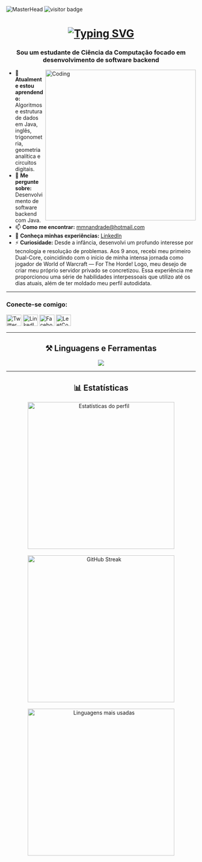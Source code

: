 ![MasterHead](https://user-images.githubusercontent.com/95478989/198955082-6e78ebb5-e1e4-49f9-8d32-6e5af3984dcd.gif)
![visitor badge](https://visitor-badge.laobi.icu/badge?page_id=jwenjian.visitor-badge&left_text=Visitantes)


<h1 align="center"><a href="https://git.io/typing-svg"><img src="https://readme-typing-svg.demolab.com?font=Fira+Code&weight=600&size=35&pause=1000&random=false&width=480&height=61&lines=Ol%C3%A1+%F0%9F%91%8B%F0%9F%8F%BD%2C+eu+sou+o+Maik" alt="Typing SVG" /></a></h1>
<h3 align="center">Sou um estudante de Ciência da Computação focado em desenvolvimento de software backend</h3>

<img align="right" alt="Coding" width="400" src="https://i.giphy.com/media/v1.Y2lkPTc5MGI3NjExNWI0Z2tocDhvbGdiZno2OXhraml5ZTJ5Z2M5cXc5OHZobWwydXJ2MCZlcD12MV9pbnRlcm5hbF9naWZfYnlfaWQmY3Q9Zw/bGgsc5mWoryfgKBx1u/giphy.gif">

- 🌱 **Atualmente estou aprendendo:** Algoritmos e estrutura de dados em Java, inglês, trigonometria, geometria analítica e circuitos digitais.
- 💬 **Me pergunte sobre:** Desenvolvimento de software backend com Java.
- 📫 **Como me encontrar:** [mmnandrade@hotmail.com](mailto:mmnandrade@hotmail.com)
- 📄 **Conheça minhas experiências:** [LinkedIn](https://www.linkedin.com/in/code-mmnandrade/)
- ⚡ **Curiosidade:** Desde a infância, desenvolvi um profundo interesse por tecnologia e resolução de problemas. Aos 9 anos, recebi meu primeiro Dual-Core, coincidindo com o início de minha intensa jornada como jogador de World of Warcraft — For The Horde! Logo, meu desejo de criar meu próprio servidor privado se concretizou. Essa experiência me proporcionou uma série de habilidades interpessoais que utilizo até os dias atuais, além de ter moldado meu perfil autodidata.

---

<h3 align="left">Conecte-se comigo:</h3>
<p align="left">
  <a href="https://twitter.com/mmnandrade" target="_blank"><img src="https://raw.githubusercontent.com/rahuldkjain/github-profile-readme-generator/master/src/images/icons/Social/twitter.svg" alt="Twitter" width="40" height="30" /></a>
  <a href="https://www.linkedin.com/in/code-mmnandrade/" target="_blank"><img src="https://raw.githubusercontent.com/rahuldkjain/github-profile-readme-generator/master/src/images/icons/Social/linked-in-alt.svg" alt="LinkedIn" width="40" height="30" /></a>
  <a href="https://www.facebook.com/maik.andrade.18/" target="_blank"><img src="https://raw.githubusercontent.com/rahuldkjain/github-profile-readme-generator/master/src/images/icons/Social/facebook.svg" alt="Facebook" width="40" height="30" /></a>
  <a href="https://www.leetcode.com/mmnandrade" target="_blank"><img src="https://raw.githubusercontent.com/rahuldkjain/github-profile-readme-generator/master/src/images/icons/Social/leet-code.svg" alt="LeetCode" width="40" height="30" /></a> 
</p>

<hr/>

<h2 align="center">⚒️ Linguagens e Ferramentas</h2>

<div align="center">
    <img src="https://skillicons.dev/icons?i=css,debian,figma,git,github,html,java,js,linux,notion,ps,powershell,vscode,wordpress,webstorm" />
</div>

<hr/>

<h2 align="center">📊 Estatísticas</h2>

<div align="center">
  <img width="390" src="https://github-readme-stats.vercel.app/api?username=maik-andrade&count_private=true&show_icons=true&theme=tokyonight&border_radius=10&locale=pt-br" alt="Estatísticas do perfil" />
  <br/><br/>
  <a href="https://git.io/streak-stats"><img width="390" src="https://streak-stats.demolab.com?user=maik-andrade&theme=tokyonight&locale=pt_BR&border_radius=10" alt="GitHub Streak" /></a>
  <br/><br/>
  <img width="390" src="https://github-readme-stats.vercel.app/api/top-langs/?username=maik-andrade&hide=HTML&langs_count=8&layout=compact&theme=tokyonight&border_radius=10&locale=pt-br" alt="Linguagens mais usadas" />
</div>
